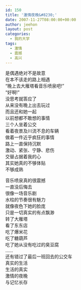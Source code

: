 ```yaml
---
id: 150
title: '激情夜晚&#8230;'
date: 2007-11-27T08:00:00+00:00
author: jeehon
layout: post
categories:
  - 我的大学
tags:
  - 激情
  - 震撼
  - 高兴
---
```

是偶遇绝对不是故意  
在本不该走的路上相遇  
&#8220;晚上去大雁塔看音乐喷泉吧!&#8221;  
&#8220;好啊!&#8221;  
没思考就答应了  
从来没有晚上出去玩过  
而且还和她一起  
以前想都不敢想的事情  
三个人坐着公交  
看着夜景及川流不息的车辆  
做着一件近乎疯狂的事情  
路上一直保持沉默  
激动、紧张、宁静、悲伤  
交替占据着我的心  
其实她真的不够体贴  
不够成熟

音乐喷泉真的很震撼  
一直没后悔去  
很像一场音乐剧  
水柱的节奏很有魅力  
就像夜色下她的脸庞  
只是一切真实的有点飘渺  
转了大雁塔  
看了东东店  
吃了爆米花  
吃了糖葫芦  
吃了她从没有吃过的臭豆腐  
&#8230;&#8230;  
还有错过了最后一班回去的公交车  
真实的生活  
生活的真实  
激情的夜晚  
与记忆长存